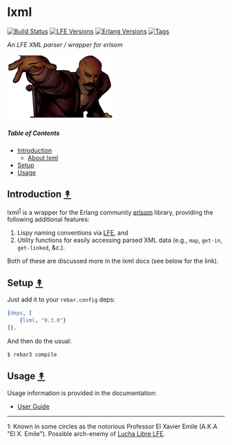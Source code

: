 # lxml

[![Build Status][gh-actions-badge]][gh-actions]
[![LFE Versions][lfe badge]][lfe]
[![Erlang Versions][erlang badge]][versions]
[![Tags][github tags badge]][github tags]

*An LFE XML parser / wrapper for erlsom*

[![Project logo][logo]][logo]

##### Table of Contents

* [Introduction](#introduction-)
  * [About lxml](#about-lxml-)
* [Setup](#setup-)
* [Usage](#usage-)


## Introduction [&#x219F;](#table-of-contents)

lxml<sup>[1](#footnote1)</sup> is a wrapper for the Erlang community
[erlsom](https://github.com/willemdj/erlsom) library, providing the following
additional features:

1. Lispy naming conventions via [LFE][lfe], and
2. Utility functions for easily accessing parsed XML data
   (e.g., `map`, `get-in`, `get-linked`, &c.).

Both of these are discussed more in the lxml docs (see below for the link).


## Setup [&#x219F;](#table-of-contents)

Just add it to your ``rebar.config`` deps:

```erlang
{deps, [
    {lxml, "0.3.0"}
]}.
```

And then do the usual:

```bash
$ rebar3 compile
```


## Usage [&#x219F;](#table-of-contents)

Usage information is provided in the documentation:

* [User Guide](http://lfex.github.io/lxml/current/user-guide)


---

<a name="footnote1">1</a>: Known in some circles as the notorious Professor El Xavier Emile (A.K.A "El X. Emile"). Possible arch-enemy of [Lucha Libre LFE](https://twitter.com/elluchadorlfe).

[//]: ---Named-Links---

[org]: https://github.com/lfex
[github]: https://github.com/lfex/lxml
[gitlab]: https://gitlab.com/lfex/lxml
[gh-actions-badge]: https://github.com/lfex/lxml/workflows/ci%2Fcd/badge.svg
[gh-actions]: https://github.com/lfex/lxml/actions
[logo]: priv/images/professor-xavier-emile.png
[lfe]: https://github.com/lfe/lfe
[lfe badge]: https://img.shields.io/badge/lfe-2.0-blue.svg
[erlang badge]: https://img.shields.io/badge/erlang-19%20to%2024-blue.svg
[versions]: https://github.com/lfex/lxml/blob/master/.github/workflows/cicd.yml
[github tags]: https://github.com/lfex/lxml/tags
[github tags badge]: https://img.shields.io/github/tag/lfex/lxml.svg
[github downloads]: https://img.shields.io/github/downloads/lfex/lxml/total.svg
[hex badge]: https://img.shields.io/hexpm/v/lxml.svg?maxAge=2592000
[hex package]: https://hex.pm/packages/lxml
[hex downloads]: https://img.shields.io/hexpm/dt/lxml.svg
